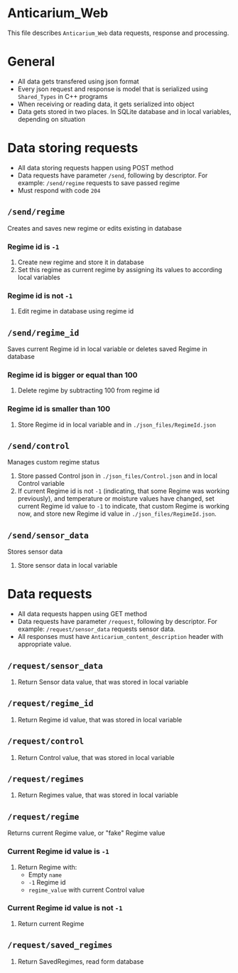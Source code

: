 # Anticarium_Web

This file describes `Anticarium_Web` data requests, response and processing.

# General

- All data gets transfered using json format
- Every json request and response is model that is serialized using `Shared_Types` in C++ programs
- When receiving or reading data, it gets serialized into object
- Data gets stored in two places. In SQLite database and in local variables, depending on situation

# Data storing requests

- All data storing requests happen using POST method
- Data requests have parameter `/send`, following by descriptor. For example: `/send/regime` requests to save passed regime
- Must respond with code `204`

## `/send/regime`

Creates and saves new regime or edits existing in database

### Regime id is `-1`

1. Create new regime and store it in database
2. Set this regime as current regime by assigning its values to according local variables

### Regime id is not `-1`

1. Edit regime in database using regime id

## `/send/regime_id`

Saves current Regime id in local variable or deletes saved Regime in database

### Regime id is bigger or equal than 100

1. Delete regime by subtracting 100 from regime id

### Regime id is smaller than 100

1. Store Regime id in local variable and in `./json_files/RegimeId.json`

## `/send/control`

Manages custom regime status

1. Store passed Control json in `./json_files/Control.json` and in local Control variable
2. If current Regime id is not `-1` (indicating, that some Regime was working previously), and temperature or moisture values have changed, set current Regime id value to `-1` to indicate, that custom Regime is working now, and store new Regime id value in `./json_files/RegimeId.json`.

## `/send/sensor_data`

Stores sensor data

1. Store sensor data in local variable

# Data requests

- All data requests happen using GET method
- Data requests have parameter `/request`, following by descriptor. For example: `/request/sensor_data` requests sensor data.
- All responses must have `Anticarium_content_description` header with appropriate value. 
 
## `/request/sensor_data`

1. Return Sensor data value, that was stored in local variable

## `/request/regime_id`

1. Return Regime id value, that was stored in local variable

## `/request/control`

1. Return Control value, that was stored in local variable

## `/request/regimes`

1. Return Regimes value, that was stored in local variable

## `/request/regime`

Returns current Regime value, or "fake" Regime value

### Current Regime id value is `-1`

1. Return Regime with:
    - Empty `name`
    - `-1` Regime id
    - `regime_value` with current Control value

### Current Regime id value is not `-1`

1. Return current Regime

## `/request/saved_regimes`

1. Return SavedRegimes, read form database 